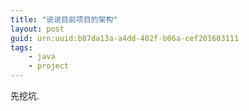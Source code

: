 ```yaml
---
title: "说说目前项目的架构"
layout: post
guid: urn:uuid:b87da13a-a4dd-402f-b06a-cef201603111
tags:
    - java
    - project
---
```


先挖坑.
